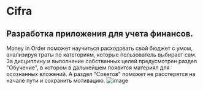 # Cifra
## Разработка приложения для учета финансов.
Money in Order поможет научиться расходовать свой бюджет с умом, анализируя траты по категориям, которые пользователь выбирает сам.
За дисциплину и выполнение собственных целей предусмотрен раздел "Обучение", в котором в дальнейшем появится материял для осознанных вложений. 
А раздел "Советов" поможет не расстерятся на начале пути и сохранить мотивацию.
![image](https://github.com/user-attachments/assets/5990e4e9-17a5-443b-bdf4-9761cdacc290)
